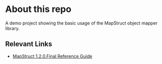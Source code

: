 # About this repo
A demo project showing the basic usage of the MapStruct object mapper library.

## Relevant Links
- [MapStruct 1.2.0.Final Reference Guide](<http://mapstruct.org/documentation/stable/reference/html/>)